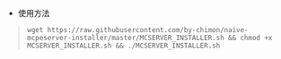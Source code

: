 * 使用方法
> `wget https://raw.githubusercontent.com/by-chimon/naive-mcpeserver-installer/master/MCSERVER_INSTALLER.sh && chmod +x MCSERVER_INSTALLER.sh && ./MCSERVER_INSTALLER.sh`
